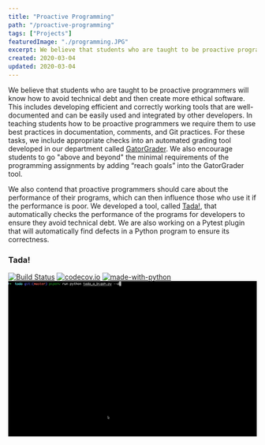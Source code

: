 ```yaml
---
title: "Proactive Programming"
path: "/proactive-programming"
tags: ["Projects"]
featuredImage: "./programming.JPG"
excerpt: We believe that students who are taught to be proactive programmers will know how to avoid technical debt and then create more ethical software.
created: 2020-03-04
updated: 2020-03-04
---
```


We believe that students who are taught to be proactive programmers will know how to avoid technical debt and then create more ethical software. This includes developing efficient and correctly working tools that are well-documented and can be easily used and integrated by other developers. In teaching students how to be proactive programmers we require them to use best practices in documentation, comments, and Git practices. For these tasks, we include appropriate checks into an automated grading tool developed in our department called [GatorGrader](https://github.com/GatorEducator/gatorgrader). We also encourage students to go "above and beyond" the minimal requirements of the programming assignments by adding “reach goals” into the GatorGrader tool.

We also contend that proactive programmers should care about the performance of their programs, which can then influence those who use it if the performance is poor. We developed a tool, called [Tada!](https://github.com/Tada-Project/tada), that automatically checks the performance of the programs for developers to ensure they avoid technical debt. We are also working on a Pytest plugin that will automatically find defects in a Python program to ensure its correctness.

### Tada!

[![Build Status](https://api.travis-ci.org/Tada-Project/tada.svg?branch=master)](https://travis-ci.org/Tada-Project/tada) [![codecov.io](https://codecov.io/github/Tada-Project/tada/coverage.svg?branch=master)](http://codecov.io/github/Tada-Project/tada?branch=master) [![made-with-python](https://img.shields.io/badge/Made%20with-Python-orange.svg)](https://www.python.org/)
![Tada gif](./tada.gif)
